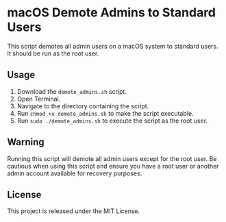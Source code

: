 # macOS Demote Admins to Standard Users

This script demotes all admin users on a macOS system to standard users. It should be run as the root user.

## Usage

1. Download the `demote_admins.sh` script.
2. Open Terminal.
3. Navigate to the directory containing the script.
4. Run `chmod +x demote_admins.sh` to make the script executable.
5. Run `sudo ./demote_admins.sh` to execute the script as the root user.

## Warning

Running this script will demote all admin users except for the root user. Be cautious when using this script and ensure you have a root user or another admin account available for recovery purposes.

## License

This project is released under the MIT License.
